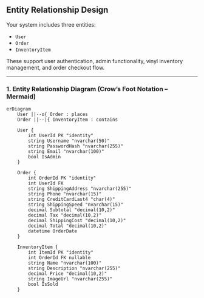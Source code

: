 ##  Entity Relationship Design

Your system includes three entities:

- `User`
- `Order`
- `InventoryItem`

These support user authentication, admin functionality, vinyl inventory management, and order checkout flow.

---

### 1.  Entity Relationship Diagram (Crow’s Foot Notation – Mermaid)

```mermaid
erDiagram
    User ||--o{ Order : places
    Order ||--|{ InventoryItem : contains

    User {
        int UserId PK "identity"
        string Username "nvarchar(50)"
        string PasswordHash "nvarchar(255)"
        string Email "nvarchar(100)"
        bool IsAdmin
    }

    Order {
        int OrderId PK "identity"
        int UserId FK
        string ShippingAddress "nvarchar(255)"
        string Phone "nvarchar(15)"
        string CreditCardLast4 "char(4)"
        string ShippingSpeed "nvarchar(15)"
        decimal Subtotal "decimal(10,2)"
        decimal Tax "decimal(10,2)"
        decimal ShippingCost "decimal(10,2)"
        decimal Total "decimal(10,2)"
        datetime OrderDate
    }

    InventoryItem {
        int ItemId PK "identity"
        int OrderId FK nullable
        string Name "nvarchar(100)"
        string Description "nvarchar(255)"
        decimal Price "decimal(10,2)"
        string ImageUrl "nvarchar(255)"
        bool IsSold
    }
